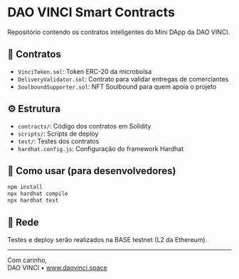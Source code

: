 # DAO VINCI Smart Contracts

Repositório contendo os contratos inteligentes do Mini DApp da DAO VINCI.

## 📜 Contratos

- `VinciToken.sol`: Token ERC-20 da microbolsa
- `DeliveryValidator.sol`: Contrato para validar entregas de comerciantes
- `SoulboundSupporter.sol`: NFT Soulbound para quem apoia o projeto

## ⚙️ Estrutura

- `contracts/`: Código dos contratos em Solidity
- `scripts/`: Scripts de deploy
- `test/`: Testes dos contratos
- `hardhat.config.js`: Configuração do framework Hardhat

## 🚀 Como usar (para desenvolvedores)

```bash
npm install
npx hardhat compile
npx hardhat test
```

## 📡 Rede

Testes e deploy serão realizados na BASE testnet (L2 da Ethereum).

---
Com carinho,  
DAO VINCI • www.daovinci.space